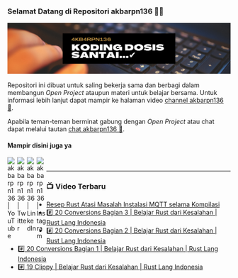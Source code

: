 ### Selamat Datang di Repositori akbarpn136 🙏🏻

![akbarpn136](4kb4rpn136.png)

Repositori ini dibuat untuk saling bekerja sama dan berbagi dalam membangun _Open Project_ ataupun materi untuk belajar 
bersama. Untuk informasi lebih lanjut dapat mampir ke halaman video 
[channel akbarpn136 🎥](https://youtube.com/user/akbarpn136).

Apabila teman-teman berminat gabung dengan _Open Project_ atau chat dapat melalui tautan 
[chat akbarpn136 💬](https://discord.gg/7dTG9sg).

#### Mampir disini juga ya
[<img align="left" alt="akbarpn136 | YouTube" width="22px" src="https://cdn.jsdelivr.net/npm/simple-icons@v3/icons/youtube.svg" />][youtube]
[<img align="left" alt="akbarpn136 | Twitter" width="22px" src="https://cdn.jsdelivr.net/npm/simple-icons@v3/icons/twitter.svg" />][twitter]
[<img align="left" alt="akbarpn136 | LinkedIn" width="22px" src="https://cdn.jsdelivr.net/npm/simple-icons@v3/icons/linkedin.svg" />][linkedin]
[<img align="left" alt="akbarpn136 | Instagram" width="22px" src="https://cdn.jsdelivr.net/npm/simple-icons@v3/icons/instagram.svg" />][instagram]

[twitter]: https://twitter.com/akbarpn136
[youtube]: https://www.youtube.com/user/akbarpn136
[instagram]: https://instagram.com/akbarpn136
[linkedin]: https://www.linkedin.com/in/arizal-akbar-zikri-63461458/

<br />

---

### 📺 Video Terbaru
<!-- YOUTUBE:START -->
- [Resep Rust Atasi Masalah Instalasi MQTT selama Kompilasi](https://www.youtube.com/watch?v=w8mED3I33lU)
- [#️⃣ 20 Conversions Bagian 3 | Belajar Rust dari Kesalahan | Rust Lang Indonesia](https://www.youtube.com/watch?v=T5QoN8wWA3g)
- [#️⃣ 20 Conversions Bagian 2 | Belajar Rust dari Kesalahan | Rust Lang Indonesia](https://www.youtube.com/watch?v=vCGGzCLxAPU)
- [#️⃣ 20 Conversions Bagian 1 | Belajar Rust dari Kesalahan | Rust Lang Indonesia](https://www.youtube.com/watch?v=ljL8cDwqjfA)
- [#️⃣ 19 Clippy | Belajar Rust dari Kesalahan | Rust Lang Indonesia](https://www.youtube.com/watch?v=VxjnaONK77s)
<!-- YOUTUBE:END -->

